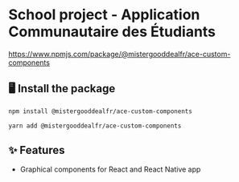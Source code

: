 # School project - Application Communautaire des Étudiants

https://www.npmjs.com/package/@mistergooddealfr/ace-custom-components

## 🖥 Install the package
```bash
npm install @mistergooddealfr/ace-custom-components
```

```
yarn add @mistergooddealfr/ace-custom-components
```

## ✨ Features

- Graphical components for React and React Native app
